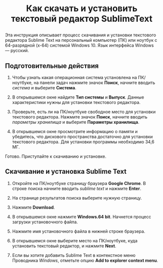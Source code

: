 ﻿# <p align=center> Как скачать и установить текстовый редактор SublimeText
Эта инструкция описывает процесс скачивания и установки текстового редактора Sublime Text на персональный компьютер (ПК) или ноутбук с 64-разрядной (x-64) системой Windows 10. Язык интерфейса Windows — русский.
  
## Подготовительные действия
  
1. Чтобы узнать какая операционная система установлена на ПК/ноутбуке, на панели задач нажмите значок **Поиск**, начните вводить *система* и выберите **Система**.
  
2. В открывшемся окне найдите **Тип системы** и **Выпуск**. Данные характеристики нужны для установки текстового редактора.
  
3. Проверьте, есть ли на ПК/ноутбуке свободное место для установки текстового редактора. Нажмите значок **Поиск**, начните вводить *параметры хранилища* и выберите **Параметры хранилища**.
  
 4. В открывшемся окне просмотрите информацию о памяти и убедитесь, что дискового пространства достаточно для установки текстового редактора.
Для установки программы необходимо 34,6 MГ.

Готово. Приступайте к скачиванию и установке. 
  
 ## Скачивание и установка Sublime Text
  
 1. Откройте на ПК/ноутбуке страницу браузера **Google Chrome**. В строке поиска начните вводить *sublime text* и нажмите **Enter**.

 2.  На странице результатов поиска выберите нужную страницу. 
  
 3. Нажмите **Download**.
  
 4. В открывшемся окне нажмите **Windows.64 bit**. Начнется процесс загрузки установочного файла.
  
 5. Нажмите имя установочного файла в нижней строке браузера.
  
 6. В открывшемся окне выберите место на ПК/ноутбуке, куда установить текстовый редактор, и нажмите **Next**.
  
 7. Если вы хотите добавить Sublime Text в контекстное меню Проводника *Windows*, отметьте опцию **Add to explorer context menu**. 

 
  
